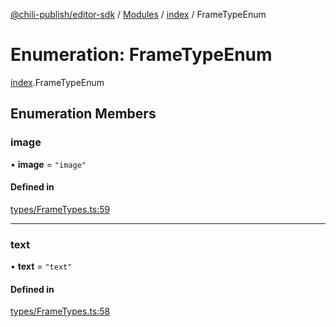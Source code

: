 [@chili-publish/editor-sdk](../README.md) / [Modules](../modules.md) / [index](../modules/index.md) / FrameTypeEnum

# Enumeration: FrameTypeEnum

[index](../modules/index.md).FrameTypeEnum

## Enumeration Members

### image

• **image** = ``"image"``

#### Defined in

[types/FrameTypes.ts:59](https://github.com/chili-publish/editor-sdk/blob/c6e096c/types/FrameTypes.ts#L59)

___

### text

• **text** = ``"text"``

#### Defined in

[types/FrameTypes.ts:58](https://github.com/chili-publish/editor-sdk/blob/c6e096c/types/FrameTypes.ts#L58)
